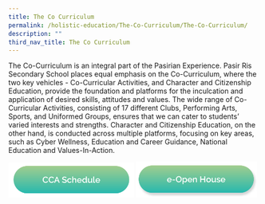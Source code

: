 ```yaml
---
title: The Co Curriculum
permalink: /holistic-education/The-Co-Curriculum/The-Co-Curriculum/
description: ""
third_nav_title: The Co Curriculum
---
```

The Co-Curriculum is an integral part of the Pasirian Experience. Pasir Ris Secondary School places equal emphasis on the Co-Curriculum, where the two key vehicles - Co-Curricular Activities, and Character and Citizenship Education, provide the foundation and platforms for the inculcation and application of desired skills, attitudes and values. The wide range of Co-Curricular Activities, consisting of 17 different Clubs, Performing Arts, Sports, and Uniformed Groups, ensures that we can cater to students’ varied interests and strengths. Character and Citizenship Education, on the other hand, is conducted across multiple platforms, focusing on key areas, such as Cyber Wellness, Education and Career Guidance, National Education and Values-In-Action.

<a href="docs.google.com/spreadsheets/d/1TRMnih\_yiTWHQEveWFLJNL0\_E0wgkmU3/edit#gid\=1377928689"><img src="/images/schedulecca.png" style="width:50%"></a> 
<a href="/e-open-house/e-open-house/"><img src="/images/Button/eopenhouse.png" style="width:48%"></a>